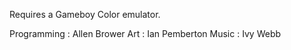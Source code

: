 Requires a Gameboy Color emulator.

Programming : Allen Brower
Art : Ian Pemberton
Music : Ivy Webb
